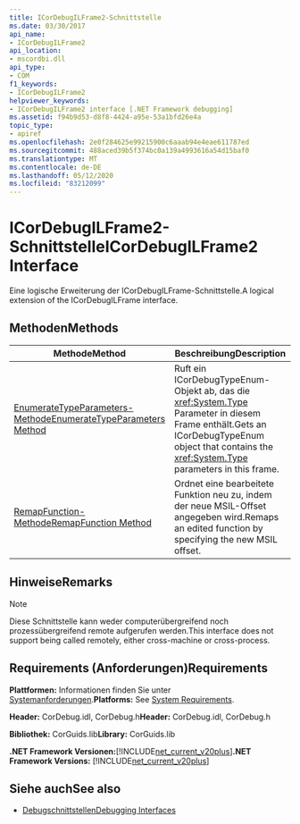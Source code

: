 ```yaml
---
title: ICorDebugILFrame2-Schnittstelle
ms.date: 03/30/2017
api_name:
- ICorDebugILFrame2
api_location:
- mscordbi.dll
api_type:
- COM
f1_keywords:
- ICorDebugILFrame2
helpviewer_keywords:
- ICorDebugILFrame2 interface [.NET Framework debugging]
ms.assetid: f94b9d53-d8f8-4424-a95e-53a1bfd26e4a
topic_type:
- apiref
ms.openlocfilehash: 2e0f284625e99215900c6aaab94e4eae611787ed
ms.sourcegitcommit: 488aced39b5f374bc0a139a4993616a54d15baf0
ms.translationtype: MT
ms.contentlocale: de-DE
ms.lasthandoff: 05/12/2020
ms.locfileid: "83212099"
---
```

# <a name="icordebugilframe2-interface"></a><span data-ttu-id="26387-102">ICorDebugILFrame2-Schnittstelle</span><span class="sxs-lookup"><span data-stu-id="26387-102">ICorDebugILFrame2 Interface</span></span>

<span data-ttu-id="26387-103">Eine logische Erweiterung der ICorDebugILFrame-Schnittstelle.</span><span class="sxs-lookup"><span data-stu-id="26387-103">A logical extension of the ICorDebugILFrame interface.</span></span>  
  
## <a name="methods"></a><span data-ttu-id="26387-104">Methoden</span><span class="sxs-lookup"><span data-stu-id="26387-104">Methods</span></span>  
  
|<span data-ttu-id="26387-105">Methode</span><span class="sxs-lookup"><span data-stu-id="26387-105">Method</span></span>|<span data-ttu-id="26387-106">Beschreibung</span><span class="sxs-lookup"><span data-stu-id="26387-106">Description</span></span>|  
|------------|-----------------|  
|[<span data-ttu-id="26387-107">EnumerateTypeParameters-Methode</span><span class="sxs-lookup"><span data-stu-id="26387-107">EnumerateTypeParameters Method</span></span>](icordebugilframe2-enumeratetypeparameters-method.md)|<span data-ttu-id="26387-108">Ruft ein ICorDebugTypeEnum-Objekt ab, das die <xref:System.Type> Parameter in diesem Frame enthält.</span><span class="sxs-lookup"><span data-stu-id="26387-108">Gets an ICorDebugTypeEnum object that contains the <xref:System.Type> parameters in this frame.</span></span>|  
|[<span data-ttu-id="26387-109">RemapFunction-Methode</span><span class="sxs-lookup"><span data-stu-id="26387-109">RemapFunction Method</span></span>](icordebugilframe2-remapfunction-method.md)|<span data-ttu-id="26387-110">Ordnet eine bearbeitete Funktion neu zu, indem der neue MSIL-Offset angegeben wird.</span><span class="sxs-lookup"><span data-stu-id="26387-110">Remaps an edited function by specifying the new MSIL offset.</span></span>|  
  
## <a name="remarks"></a><span data-ttu-id="26387-111">Hinweise</span><span class="sxs-lookup"><span data-stu-id="26387-111">Remarks</span></span>  
  
> [!NOTE]
> <span data-ttu-id="26387-112">Diese Schnittstelle kann weder computerübergreifend noch prozessübergreifend remote aufgerufen werden.</span><span class="sxs-lookup"><span data-stu-id="26387-112">This interface does not support being called remotely, either cross-machine or cross-process.</span></span>  
  
## <a name="requirements"></a><span data-ttu-id="26387-113">Requirements (Anforderungen)</span><span class="sxs-lookup"><span data-stu-id="26387-113">Requirements</span></span>  
 <span data-ttu-id="26387-114">**Plattformen:** Informationen finden Sie unter [Systemanforderungen](../../get-started/system-requirements.md).</span><span class="sxs-lookup"><span data-stu-id="26387-114">**Platforms:** See [System Requirements](../../get-started/system-requirements.md).</span></span>  
  
 <span data-ttu-id="26387-115">**Header:** CorDebug.idl, CorDebug.h</span><span class="sxs-lookup"><span data-stu-id="26387-115">**Header:** CorDebug.idl, CorDebug.h</span></span>  
  
 <span data-ttu-id="26387-116">**Bibliothek:** CorGuids.lib</span><span class="sxs-lookup"><span data-stu-id="26387-116">**Library:** CorGuids.lib</span></span>  
  
 <span data-ttu-id="26387-117">**.NET Framework Versionen:**[!INCLUDE[net_current_v20plus](../../../../includes/net-current-v20plus-md.md)]</span><span class="sxs-lookup"><span data-stu-id="26387-117">**.NET Framework Versions:** [!INCLUDE[net_current_v20plus](../../../../includes/net-current-v20plus-md.md)]</span></span>  
  
## <a name="see-also"></a><span data-ttu-id="26387-118">Siehe auch</span><span class="sxs-lookup"><span data-stu-id="26387-118">See also</span></span>

- [<span data-ttu-id="26387-119">Debugschnittstellen</span><span class="sxs-lookup"><span data-stu-id="26387-119">Debugging Interfaces</span></span>](debugging-interfaces.md)
